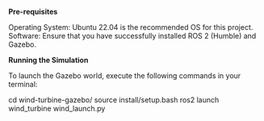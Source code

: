 **Pre-requisites**

Operating System: Ubuntu 22.04 is the recommended OS for this project.
Software: Ensure that you have successfully installed ROS 2 (Humble) and Gazebo.

**Running the Simulation**

To launch the Gazebo world, execute the following commands in your terminal:

cd wind-turbine-gazebo/
source install/setup.bash
ros2 launch wind_turbine wind_launch.py
